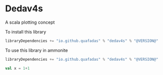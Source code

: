 # Dedav4s
A scala plotting concept
<head>
        <meta charset="utf-8" />
        <!-- Import Vega & Vega-Lite -->
        <script src="https://cdn.jsdelivr.net/npm/vega@5"></script>
        <script src="https://cdn.jsdelivr.net/npm/vega-lite@5"></script>
        <!-- Import vega-embed -->
        <script src="https://cdn.jsdelivr.net/npm/vega-embed@5"></script>
        <style>
            div#vis {
            width: 25vmin;
            height: 25vmin;
            style="position: fixed; left: 0; right: 0; top: 0; bottom: 0"
        }
    </style>
</head>

To install this library
```scala
libraryDependencies += "io.github.quafadas" % "dedav4s" % "@VERSION@"
```
To use this library in ammonite
```scala
libraryDependencies += "io.github.quafadas" % "dedav4s" % "@VERSION@"
```
```scala mdoc
val x = 1+1
```
<div id="viz">    
</div>

<script type="text/javascript">
const spec = {
  "$schema": "https://vega.github.io/schema/vega/v5.json",
  "description": "A basic bar chart example, with value labels shown upon mouse hover.",
  "width": 400,
  "height": 200,
  "padding": 5,
  "data": [
    {
      "name": "table",
      "values": [
        {
          "category": "A",
          "amount": 28
        },
        {
          "category": "B",
          "amount": 55
        },
        {
          "category": "C",
          "amount": 43
        },
        {
          "category": "D",
          "amount": 91
        },
        {
          "category": "E",
          "amount": 81
        },
        {
          "category": "F",
          "amount": 53
        },
        {
          "category": "G",
          "amount": 19
        },
        {
          "category": "H",
          "amount": 87
        }
      ]
    }
  ],
  "signals": [
    {
      "name": "tooltip",
      "value": {
        
      },
      "on": [
        {
          "events": "rect:mouseover",
          "update": "datum"
        },
        {
          "events": "rect:mouseout",
          "update": "{}"
        }
      ]
    }
  ],
  "scales": [
    {
      "name": "xscale",
      "type": "band",
      "domain": {
        "data": "table",
        "field": "category"
      },
      "range": "width",
      "padding": 0.05,
      "round": true
    },
    {
      "name": "yscale",
      "domain": {
        "data": "table",
        "field": "amount"
      },
      "nice": true,
      "range": "height"
    }
  ],
  "axes": [
    {
      "orient": "bottom",
      "scale": "xscale"
    },
    {
      "orient": "left",
      "scale": "yscale"
    }
  ],
  "marks": [
    {
      "type": "rect",
      "from": {
        "data": "table"
      },
      "encode": {
        "enter": {
          "x": {
            "scale": "xscale",
            "field": "category"
          },
          "width": {
            "scale": "xscale",
            "band": 1
          },
          "y": {
            "scale": "yscale",
            "field": "amount"
          },
          "y2": {
            "scale": "yscale",
            "value": 0
          }
        },
        "update": {
          "fill": {
            "value": "steelblue"
          }
        },
        "hover": {
          "fill": {
            "value": "red"
          }
        }
      }
    },
    {
      "type": "text",
      "encode": {
        "enter": {
          "align": {
            "value": "center"
          },
          "baseline": {
            "value": "bottom"
          },
          "fill": {
            "value": "#333"
          }
        },
        "update": {
          "x": {
            "scale": "xscale",
            "signal": "tooltip.category",
            "band": 0.5
          },
          "y": {
            "scale": "yscale",
            "signal": "tooltip.amount",
            "offset": -2
          },
          "text": {
            "signal": "tooltip.amount"
          },
          "fillOpacity": [
            {
              "test": "datum === tooltip",
              "value": 0
            },
            {
              "value": 1
            }
          ]
        }
      }
    }
  ]
};  
vegaEmbed('#viz', spec, {
    renderer: "canvas", // renderer (canvas or svg)
    container: "#vis", // parent DOM container
    hover: true, // enable hover processing
    actions: {
        editor : true
    }
}).then(function(result) {

})
</script>